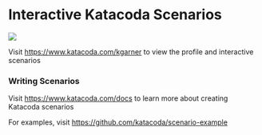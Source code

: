 # Interactive Katacoda Scenarios

[![](http://shields.katacoda.com/katacoda/kgarner/count.svg)](https://www.katacoda.com/kgarner "Get your profile on Katacoda.com")

Visit https://www.katacoda.com/kgarner to view the profile and interactive scenarios

### Writing Scenarios
Visit https://www.katacoda.com/docs to learn more about creating Katacoda scenarios

For examples, visit https://github.com/katacoda/scenario-example
